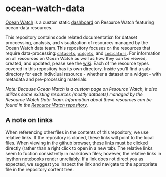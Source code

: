 # ocean-watch-data
[Ocean Watch](https://oceanwatchdata.org) is a custom static [dashboard](https://resource-watch.github.io/doc-api/reference.html#dashboard) on Resource Watch featuring ocean-data resources. 

This repository contains code related documentation for dataset proccessing, analysis, and visualization of resources managed by the Ocean Watch data team. This repository focuses on the resources that require data-processing: [`datasets`](datasets/), [`widgets`](widgets/), and [`indicators`](indicators/). For information on all resources on Ocean Watch as well as how they can be viewed, created, and updated, please see the [wiki](../../wiki/). Each of the resource types covered in this repository has its own directory. Inside you'll find a sub-directory for each indivdiual resource - whether a dataset or a widget - with metadata and pre-processing materials. 

_Note: Because Ocean Watch is a custom page on Resource Watch, it also utilizes some existing resources (mostly datasets) managed by the Resource Watch Data Team. Information about these resources can be found in the [Resource Watch repository](https://github.com/resource-watch)._

## A note on links
When referencing other files in the contents of this repository, we use relative links. If the repository is cloned, these links will point to the local files. When viewing in the github browser, these links must be clicked directly (rather than a right click to open in a new tab).  The relative links seem to fuction consistently in markdown files; however, the relative links in ipython notebooks render unreliably. If a link does not direct you as expected, we suggest you inspect the link and navigate to the appropriate file in the repository content tree.
